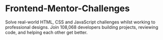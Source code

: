 # Frontend-Mentor-Challenges
Solve real-world HTML, CSS and JavaScript challenges whilst working to professional designs. Join 108,068 developers building projects, reviewing code, and helping each other get better.
